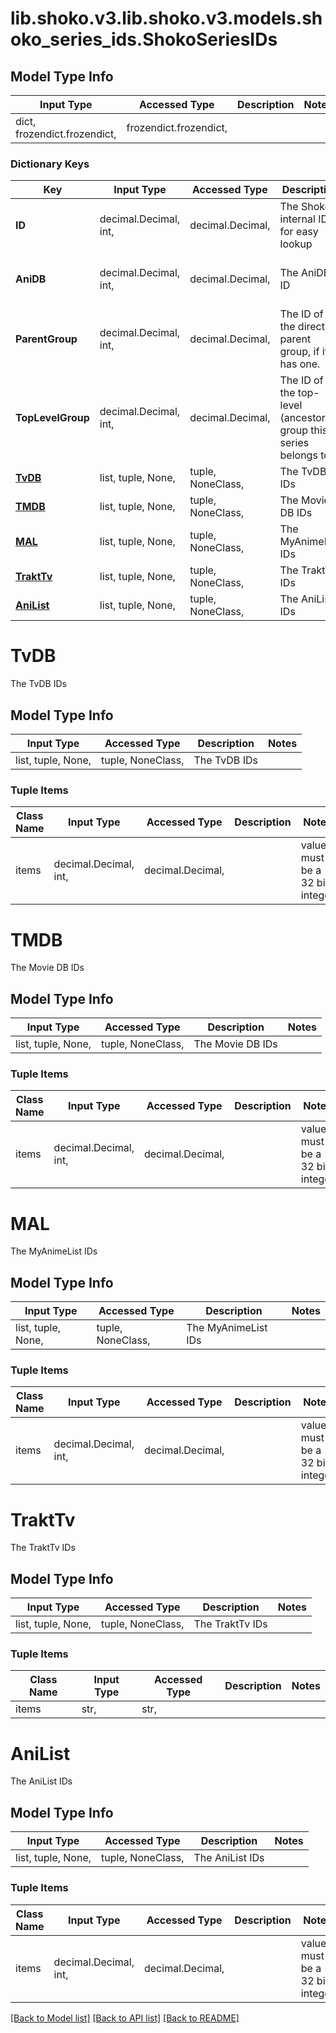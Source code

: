 # lib.shoko.v3.lib.shoko.v3.models.shoko_series_ids.ShokoSeriesIDs

## Model Type Info
Input Type | Accessed Type | Description | Notes
------------ | ------------- | ------------- | -------------
dict, frozendict.frozendict,  | frozendict.frozendict,  |  | 

### Dictionary Keys
Key | Input Type | Accessed Type | Description | Notes
------------ | ------------- | ------------- | ------------- | -------------
**ID** | decimal.Decimal, int,  | decimal.Decimal,  | The Shoko internal ID, for easy lookup | value must be a 32 bit integer
**AniDB** | decimal.Decimal, int,  | decimal.Decimal,  | The AniDB ID | value must be a 32 bit integer
**ParentGroup** | decimal.Decimal, int,  | decimal.Decimal,  | The ID of the direct parent group, if it has one. | [optional] value must be a 32 bit integer
**TopLevelGroup** | decimal.Decimal, int,  | decimal.Decimal,  | The ID of the top-level (ancestor) group this series belongs to. | [optional] value must be a 32 bit integer
**[TvDB](#TvDB)** | list, tuple, None,  | tuple, NoneClass,  | The TvDB IDs | [optional] 
**[TMDB](#TMDB)** | list, tuple, None,  | tuple, NoneClass,  | The Movie DB IDs | [optional] 
**[MAL](#MAL)** | list, tuple, None,  | tuple, NoneClass,  | The MyAnimeList IDs | [optional] 
**[TraktTv](#TraktTv)** | list, tuple, None,  | tuple, NoneClass,  | The TraktTv IDs | [optional] 
**[AniList](#AniList)** | list, tuple, None,  | tuple, NoneClass,  | The AniList IDs | [optional] 

# TvDB

The TvDB IDs

## Model Type Info
Input Type | Accessed Type | Description | Notes
------------ | ------------- | ------------- | -------------
list, tuple, None,  | tuple, NoneClass,  | The TvDB IDs | 

### Tuple Items
Class Name | Input Type | Accessed Type | Description | Notes
------------- | ------------- | ------------- | ------------- | -------------
items | decimal.Decimal, int,  | decimal.Decimal,  |  | value must be a 32 bit integer

# TMDB

The Movie DB IDs

## Model Type Info
Input Type | Accessed Type | Description | Notes
------------ | ------------- | ------------- | -------------
list, tuple, None,  | tuple, NoneClass,  | The Movie DB IDs | 

### Tuple Items
Class Name | Input Type | Accessed Type | Description | Notes
------------- | ------------- | ------------- | ------------- | -------------
items | decimal.Decimal, int,  | decimal.Decimal,  |  | value must be a 32 bit integer

# MAL

The MyAnimeList IDs

## Model Type Info
Input Type | Accessed Type | Description | Notes
------------ | ------------- | ------------- | -------------
list, tuple, None,  | tuple, NoneClass,  | The MyAnimeList IDs | 

### Tuple Items
Class Name | Input Type | Accessed Type | Description | Notes
------------- | ------------- | ------------- | ------------- | -------------
items | decimal.Decimal, int,  | decimal.Decimal,  |  | value must be a 32 bit integer

# TraktTv

The TraktTv IDs

## Model Type Info
Input Type | Accessed Type | Description | Notes
------------ | ------------- | ------------- | -------------
list, tuple, None,  | tuple, NoneClass,  | The TraktTv IDs | 

### Tuple Items
Class Name | Input Type | Accessed Type | Description | Notes
------------- | ------------- | ------------- | ------------- | -------------
items | str,  | str,  |  | 

# AniList

The AniList IDs

## Model Type Info
Input Type | Accessed Type | Description | Notes
------------ | ------------- | ------------- | -------------
list, tuple, None,  | tuple, NoneClass,  | The AniList IDs | 

### Tuple Items
Class Name | Input Type | Accessed Type | Description | Notes
------------- | ------------- | ------------- | ------------- | -------------
items | decimal.Decimal, int,  | decimal.Decimal,  |  | value must be a 32 bit integer

[[Back to Model list]](../../README.md#documentation-for-models) [[Back to API list]](../../README.md#documentation-for-api-endpoints) [[Back to README]](../../README.md)

